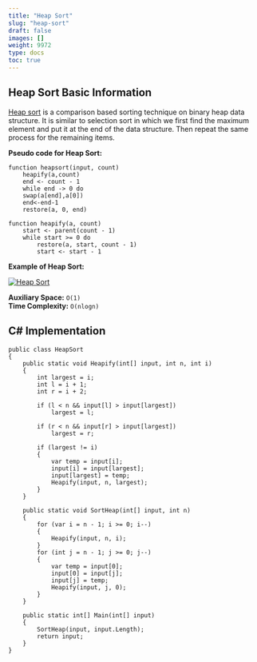 ```yaml
---
title: "Heap Sort"
slug: "heap-sort"
draft: false
images: []
weight: 9972
type: docs
toc: true
---
```


## Heap Sort Basic Information
[Heap sort][1] is a comparison based sorting technique on binary heap data structure. It is similar to selection sort in which we first find the maximum element and put it at the end of the data structure. Then repeat the same process for the remaining items.

**Pseudo code for Heap Sort:**

    function heapsort(input, count)
        heapify(a,count)
        end <- count - 1
        while end -> 0 do
        swap(a[end],a[0])
        end<-end-1
        restore(a, 0, end)

    function heapify(a, count)
        start <- parent(count - 1)
        while start >= 0 do
            restore(a, start, count - 1)
            start <- start - 1

**Example of Heap Sort:**

[![Heap Sort][2]][2]

**Auxiliary Space:** `O(1)`<br>
**Time Complexity:** `O(nlogn)`

  [1]: https://en.wikipedia.org/wiki/Heapsort
  [2]: http://i.stack.imgur.com/rxRGq.png

## C# Implementation
    public class HeapSort
    {
        public static void Heapify(int[] input, int n, int i)
        {
            int largest = i;
            int l = i + 1;
            int r = i + 2;

            if (l < n && input[l] > input[largest])
                largest = l;

            if (r < n && input[r] > input[largest])
                largest = r;

            if (largest != i)
            {
                var temp = input[i];
                input[i] = input[largest];
                input[largest] = temp;
                Heapify(input, n, largest);
            }
        }

        public static void SortHeap(int[] input, int n)
        {
            for (var i = n - 1; i >= 0; i--)
            {
                Heapify(input, n, i);
            }
            for (int j = n - 1; j >= 0; j--)
            {
                var temp = input[0];
                input[0] = input[j];
                input[j] = temp;
                Heapify(input, j, 0);
            }
        }

        public static int[] Main(int[] input)
        {
            SortHeap(input, input.Length);
            return input;
        }
    }


